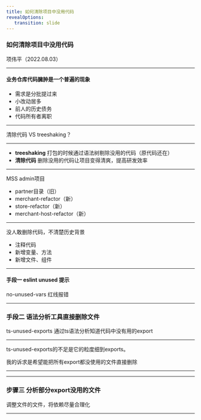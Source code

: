 ```yaml
---
title: 如何清除项目中没用代码
revealOptions: 
   transition: slide
---
```


### 如何清除项目中没用代码

项伟平（2022.08.03）

---

#### 业务仓库代码臃肿是一个普遍的现象

- 需求是分批提过来
- 小改动居多
- 前人的历史债务
- 代码所有者离职

---

清除代码 VS treeshaking？

----

- **treeshaking** 打包的时候通过语法树剔除没用的代码（原代码还在）
- **清除代码** 删除没用的代码让项目变得清爽，提高研发效率

---

MSS admin项目

- partner目录（旧）
- merchant-refactor（新）
- store-refactor（新）
- merchant-host-refactor（新）

---

没人敢删除代码，不清楚历史背景

- 注释代码
- 新增变量、方法
- 新增文件、组件

---

#### 手段一 eslint unused 提示

no-unused-vars 红线报错

---

### 手段二 语法分析工具直接删除文件

ts-unused-exports 通过ts语法分析知道代码中没有用的export

----

ts-unused-exports的不足是它的粒度细到exports。

我的诉求是希望能把所有export都没使用的文件直接删除

----

<!-- .slide: data-background="white" data-background-image="https://keynote.brandon.top/public/img/pr-ts-unused.png" data-background-size="contain" -->

---

### 步骤三 分析部分export没用的文件

调整文件的文件，将依赖尽量合理化

---